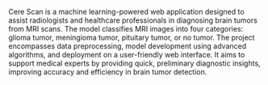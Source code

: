 

Cere Scan is a machine learning-powered web application designed to assist radiologists and healthcare professionals in diagnosing brain tumors from MRI scans. The model classifies MRI images into four categories: glioma tumor, meningioma tumor, pituitary tumor, or no tumor. The project encompasses data preprocessing, model development using advanced algorithms, and deployment on a user-friendly web interface. It aims to support medical experts by providing quick, preliminary diagnostic insights, improving accuracy and efficiency in brain tumor detection.
